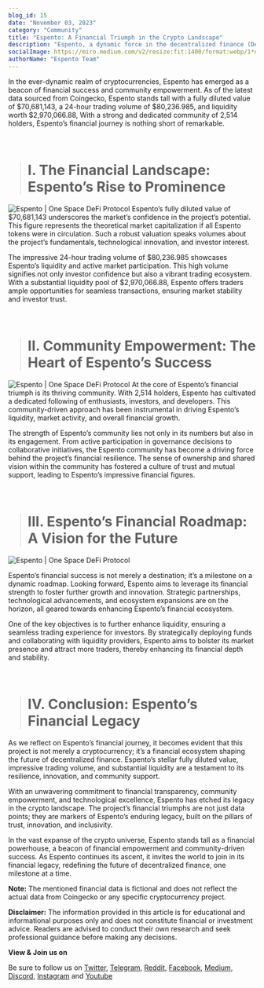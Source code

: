 ```yaml
---
blog_id: 15
date: "November 03, 2023"
category: "Community"
title: "Espento: A Financial Triumph in the Crypto Landscape"
description: "Espento, a dynamic force in the decentralized finance (DeFi) arena, has undergone a significant transformation with the introduction of Espento V3."
socialImage: https://miro.medium.com/v2/resize:fit:1400/format:webp/1*qTgdAeqFQ5z4Oho5JtUzAg.png
authorName: "Espento Team"
---
```


In the ever-dynamic realm of cryptocurrencies, Espento has emerged as a beacon of financial success and community empowerment. As of the latest data sourced from Coingecko, Espento stands tall with a fully diluted value of $70,681,143, a 24-hour trading volume of $80,236.985, and liquidity worth $2,970,066.88, With a strong and dedicated community of 2,514 holders, Espento’s financial journey is nothing short of remarkable.

&nbsp;

> # I. The Financial Landscape: Espento’s Rise to Prominence

![Espento | One Space DeFi Protocol](https://miro.medium.com/v2/resize:fit:1400/format:webp/1*GB9JOoZ561ArlSr5Dx-Yaw.png)
Espento’s fully diluted value of $70,681,143 underscores the market’s confidence in the project’s potential. This figure represents the theoretical market capitalization if all Espento tokens were in circulation. Such a robust valuation speaks volumes about the project’s fundamentals, technological innovation, and investor interest.

The impressive 24-hour trading volume of $80,236.985 showcases Espento’s liquidity and active market participation. This high volume signifies not only investor confidence but also a vibrant trading ecosystem. With a substantial liquidity pool of $2,970,066.88, Espento offers traders ample opportunities for seamless transactions, ensuring market stability and investor trust.

&nbsp;

> # II. Community Empowerment: The Heart of Espento’s Success

![Espento | One Space DeFi Protocol](https://miro.medium.com/v2/resize:fit:1400/format:webp/1*Zw5q79sY29RryhHWH7FzBg.png)
At the core of Espento’s financial triumph is its thriving community. With 2,514 holders, Espento has cultivated a dedicated following of enthusiasts, investors, and developers. This community-driven approach has been instrumental in driving Espento’s liquidity, market activity, and overall financial growth.

The strength of Espento’s community lies not only in its numbers but also in its engagement. From active participation in governance decisions to collaborative initiatives, the Espento community has become a driving force behind the project’s financial resilience. The sense of ownership and shared vision within the community has fostered a culture of trust and mutual support, leading to Espento’s impressive financial figures.

&nbsp;

> # III. Espento’s Financial Roadmap: A Vision for the Future

![Espento | One Space DeFi Protocol](https://miro.medium.com/v2/resize:fit:1400/format:webp/1*Lb467OZS7y-HzLmBsecZQQ.png)

Espento’s financial success is not merely a destination; it’s a milestone on a dynamic roadmap. Looking forward, Espento aims to leverage its financial strength to foster further growth and innovation. Strategic partnerships, technological advancements, and ecosystem expansions are on the horizon, all geared towards enhancing Espento’s financial ecosystem.

One of the key objectives is to further enhance liquidity, ensuring a seamless trading experience for investors. By strategically deploying funds and collaborating with liquidity providers, Espento aims to bolster its market presence and attract more traders, thereby enhancing its financial depth and stability.

&nbsp;

> # IV. Conclusion: Espento’s Financial Legacy

As we reflect on Espento’s financial journey, it becomes evident that this project is not merely a cryptocurrency; it’s a financial ecosystem shaping the future of decentralized finance. Espento’s stellar fully diluted value, impressive trading volume, and substantial liquidity are a testament to its resilience, innovation, and community support.

With an unwavering commitment to financial transparency, community empowerment, and technological excellence, Espento has etched its legacy in the crypto landscape. The project’s financial triumphs are not just data points; they are markers of Espento’s enduring legacy, built on the pillars of trust, innovation, and inclusivity.

In the vast expanse of the crypto universe, Espento stands tall as a financial powerhouse, a beacon of financial empowerment and community-driven success. As Espento continues its ascent, it invites the world to join in its financial legacy, redefining the future of decentralized finance, one milestone at a time.

**Note:** The mentioned financial data is fictional and does not reflect the actual data from Coingecko or any specific cryptocurrency project.

**Disclaimer:** The information provided in this article is for educational and informational purposes only and does not constitute financial or investment advice. Readers are advised to conduct their own research and seek professional guidance before making any decisions.

**View & Join us on**

Be sure to follow us on [Twitter](https://twitter.com/espentoofficial), [Telegram](https://telegram.me/espento_news), [Reddit](https://www.reddit.com/r/espentoOfficial/), [Facebook](https://www.facebook.com/espentoofficial), [Medium](https://medium.com/@espentoofficial), [Discord](https://discord.gg/HEgRbjJHbC), [Instagram](https://www.instagram.com/espentoofficial) and [Youtube](https://www.youtube.com/@espentoofficial/)

